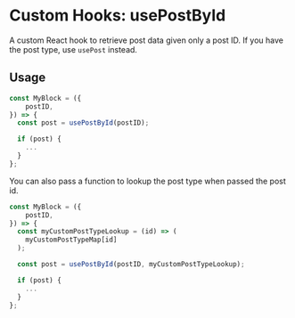 # Custom Hooks: usePostById

A custom React hook to retrieve post data given only a post ID.
If you have the post type, use `usePost` instead.

## Usage

```jsx
const MyBlock = ({
	postID,
}) => {
  const post = usePostById(postID);

  if (post) {
    ...
  }
};
```

You can also pass a function to lookup the post type when passed the post id.
```jsx
const MyBlock = ({
	postID,
}) => {
  const myCustomPostTypeLookup = (id) => (
    myCustomPostTypeMap[id]
  );

  const post = usePostById(postID, myCustomPostTypeLookup);

  if (post) {
    ...
  }
};
```
